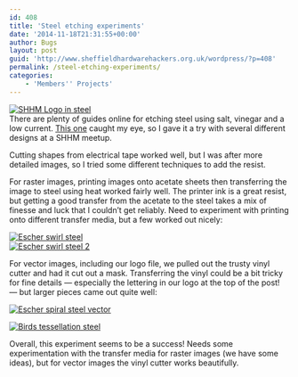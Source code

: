 ```yaml
---
id: 408
title: 'Steel etching experiments'
date: '2014-11-18T21:31:55+00:00'
author: Bugs
layout: post
guid: 'http://www.sheffieldhardwarehackers.org.uk/wordpress/?p=408'
permalink: /steel-etching-experiments/
categories:
    - 'Members'' Projects'
---
```


[![SHHM Logo in steel](https://www.sheffieldhackspace.org.uk/wordpress/wp-content/uploads/2014/11/B1J5ZFwCAAA0iub.jpg)](https://www.sheffieldhackspace.org.uk/wordpress/wp-content/uploads/2014/11/B1J5ZFwCAAA0iub.jpg)  
There are plenty of guides online for etching steel using salt, vinegar and a low current. [This one](http://food-hacks.wonderhowto.com/how-to/etch-permanent-volume-markers-into-your-cooking-pots-using-salt-vinegar-0151657/) caught my eye, so I gave it a try with several different designs at a SHHM meetup.

Cutting shapes from electrical tape worked well, but I was after more detailed images, so I tried some different techniques to add the resist.

For raster images, printing images onto acetate sheets then transferring the image to steel using heat worked fairly well. The printer ink is a great resist, but getting a good transfer from the acetate to the steel takes a mix of finesse and luck that I couldn’t get reliably. Need to experiment with printing onto different transfer media, but a few worked out nicely:

[![Escher swirl steel](https://www.sheffieldhackspace.org.uk/wordpress/wp-content/uploads/2014/11/IMG_20141018_1633241.jpg)](https://www.sheffieldhackspace.org.uk/wordpress/wp-content/uploads/2014/11/IMG_20141018_1633241.jpg)  
[![Escher swirl steel 2](https://www.sheffieldhackspace.org.uk/wordpress/wp-content/uploads/2014/11/IMG_20141030_0010171.jpg)](https://www.sheffieldhackspace.org.uk/wordpress/wp-content/uploads/2014/11/IMG_20141030_0010171.jpg)

For vector images, including our logo file, we pulled out the trusty vinyl cutter and had it cut out a mask. Transferring the vinyl could be a bit tricky for fine details — especially the lettering in our logo at the top of the post! — but larger pieces came out quite well:

[![Escher spiral steel vector ](https://www.sheffieldhackspace.org.uk/wordpress/wp-content/uploads/2014/11/IMG_20141030_0009051.jpg)](https://www.sheffieldhackspace.org.uk/wordpress/wp-content/uploads/2014/11/IMG_20141030_0009051.jpg)

[![Birds tessellation steel ](https://www.sheffieldhackspace.org.uk/wordpress/wp-content/uploads/2014/11/IMG_20141109_2118381.jpg)](https://www.sheffieldhackspace.org.uk/wordpress/wp-content/uploads/2014/11/IMG_20141109_2118381.jpg)

Overall, this experiment seems to be a success! Needs some experimentation with the transfer media for raster images (we have some ideas), but for vector images the vinyl cutter works beautifully.
<!--- path/to this posts images is ![]({{ site.baseurl }}/assets/blog/2014-11-18-steel-etching-experiments/ --->